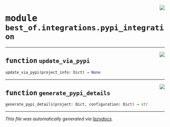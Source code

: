 <!-- markdownlint-disable -->

<a href="https://github.com/ml-tooling/best-of-generator/blob/main/src/best_of/integrations/pypi_integration.py#L0"><img align="right" style="float:right;" src="https://img.shields.io/badge/-source-cccccc?style=flat-square"></a>

# <kbd>module</kbd> `best_of.integrations.pypi_integration`





---

<a href="https://github.com/ml-tooling/best-of-generator/blob/main/src/best_of/integrations/pypi_integration.py#L14"><img align="right" style="float:right;" src="https://img.shields.io/badge/-source-cccccc?style=flat-square"></a>

## <kbd>function</kbd> `update_via_pypi`

```python
update_via_pypi(project_info: Dict) → None
```






---

<a href="https://github.com/ml-tooling/best-of-generator/blob/main/src/best_of/integrations/pypi_integration.py#L46"><img align="right" style="float:right;" src="https://img.shields.io/badge/-source-cccccc?style=flat-square"></a>

## <kbd>function</kbd> `generate_pypi_details`

```python
generate_pypi_details(project: Dict, configuration: Dict) → str
```








---

_This file was automatically generated via [lazydocs](https://github.com/ml-tooling/lazydocs)._
